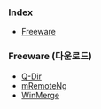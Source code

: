 ### Index

* [Freeware](#freeware)


### Freeware (다운로드)

* [Q-Dir](http://www.softwareok.com/?Download=Q-Dir)
* [mRemoteNg](https://mremoteng.org/download)
* [WinMerge](http://winmerge.org)